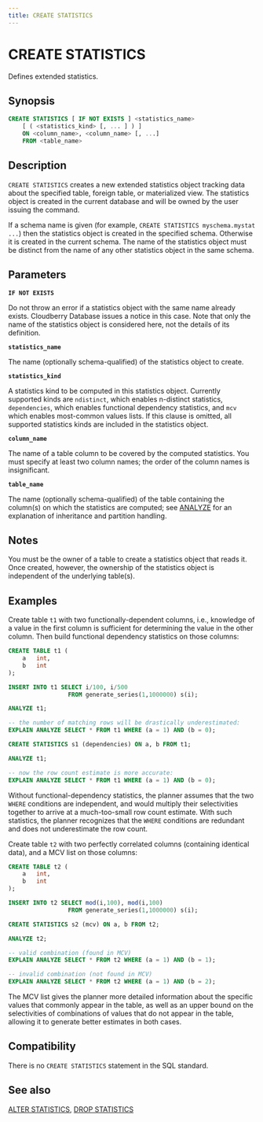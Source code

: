 ```yaml
---
title: CREATE STATISTICS
---
```


# CREATE STATISTICS

Defines extended statistics.

## Synopsis

```sql
CREATE STATISTICS [ IF NOT EXISTS ] <statistics_name>
    [ ( <statistics_kind> [, ... ] ) ]
    ON <column_name>, <column_name> [, ...]
    FROM <table_name>
```

## Description

`CREATE STATISTICS` creates a new extended statistics object tracking data about the specified table, foreign table, or materialized view. The statistics object is created in the current database and will be owned by the user issuing the command.

If a schema name is given (for example, `CREATE STATISTICS myschema.mystat ...`) then the statistics object is created in the specified schema. Otherwise it is created in the current schema. The name of the statistics object must be distinct from the name of any other statistics object in the same schema.

## Parameters

**`IF NOT EXISTS`**

Do not throw an error if a statistics object with the same name already exists. Cloudberry Database issues a notice in this case. Note that only the name of the statistics object is considered here, not the details of its definition.

**`statistics_name`**

The name (optionally schema-qualified) of the statistics object to create.

**`statistics_kind`**

A statistics kind to be computed in this statistics object. Currently supported kinds are `ndistinct`, which enables n-distinct statistics, `dependencies`, which enables functional dependency statistics, and `mcv` which enables most-common values lists. If this clause is omitted, all supported statistics kinds are included in the statistics object.

**`column_name`**

The name of a table column to be covered by the computed statistics. You must specify at least two column names; the order of the column names is insignificant.

**`table_name`**

The name (optionally schema-qualified) of the table containing the column(s) on which the statistics are computed; see [ANALYZE](/i18n/zh/docusaurus-plugin-content-docs/current/sql-stmts/sql-stmt-analyze.md) for an explanation of inheritance and partition handling.

## Notes

You must be the owner of a table to create a statistics object that reads it. Once created, however, the ownership of the statistics object is independent of the underlying table(s).

## Examples

Create table `t1` with two functionally-dependent columns, i.e., knowledge of a value in the first column is sufficient for determining the value in the other column. Then build functional dependency statistics on those columns:

```sql
CREATE TABLE t1 (
    a   int,
    b   int
);

INSERT INTO t1 SELECT i/100, i/500
                 FROM generate_series(1,1000000) s(i);

ANALYZE t1;

-- the number of matching rows will be drastically underestimated:
EXPLAIN ANALYZE SELECT * FROM t1 WHERE (a = 1) AND (b = 0);

CREATE STATISTICS s1 (dependencies) ON a, b FROM t1;

ANALYZE t1;

-- now the row count estimate is more accurate:
EXPLAIN ANALYZE SELECT * FROM t1 WHERE (a = 1) AND (b = 0);
```

Without functional-dependency statistics, the planner assumes that the two `WHERE` conditions are independent, and would multiply their selectivities together to arrive at a much-too-small row count estimate. With such statistics, the planner recognizes that the `WHERE` conditions are redundant and does not underestimate the row count.

Create table `t2` with two perfectly correlated columns (containing identical data), and a MCV list on those columns:

```sql
CREATE TABLE t2 (
    a   int,
    b   int
);

INSERT INTO t2 SELECT mod(i,100), mod(i,100)
                 FROM generate_series(1,1000000) s(i);

CREATE STATISTICS s2 (mcv) ON a, b FROM t2;

ANALYZE t2;

-- valid combination (found in MCV)
EXPLAIN ANALYZE SELECT * FROM t2 WHERE (a = 1) AND (b = 1);

-- invalid combination (not found in MCV)
EXPLAIN ANALYZE SELECT * FROM t2 WHERE (a = 1) AND (b = 2);
```

The MCV list gives the planner more detailed information about the specific values that commonly appear in the table, as well as an upper bound on the selectivities of combinations of values that do not appear in the table, allowing it to generate better estimates in both cases.

## Compatibility

There is no `CREATE STATISTICS` statement in the SQL standard.

## See also

[ALTER STATISTICS](/i18n/zh/docusaurus-plugin-content-docs/current/sql-stmts/sql-stmt-alter-statistics.md), [DROP STATISTICS](/i18n/zh/docusaurus-plugin-content-docs/current/sql-stmts/sql-stmt-drop-statistics.md)
